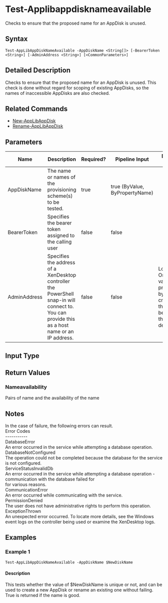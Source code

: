 ﻿
# Test-Applibappdisknameavailable
Checks to ensure that the proposed name for an AppDisk is unused.
## Syntax
```
Test-AppLibAppDiskNameAvailable -AppDiskName <String[]> [-BearerToken <String>] [-AdminAddress <String>] [<CommonParameters>]
```
## Detailed Description
Checks to ensure that the proposed name for an AppDisk is unused. This check is done without regard for scoping of existing AppDisks, so the names of inaccessible AppDisks are also checked.


## Related Commands

* [New-AppLibAppDisk](./New-AppLibAppDisk/)
* [Rename-AppLibAppDisk](./Rename-AppLibAppDisk/)
## Parameters
| Name   | Description | Required? | Pipeline Input | Default Value |
| --- | --- | --- | --- | --- |
| AppDiskName | The name or names of the provisioning scheme(s) to be tested. | true | true (ByValue, ByPropertyName) |  |
| BearerToken | Specifies the bearer token assigned to the calling user | false | false |  |
| AdminAddress | Specifies the address of a XenDesktop controller the PowerShell snap-in will connect to. You can provide this as a host name or an IP address. | false | false | Localhost. Once a value is provided by any cmdlet, this value becomes the default. |

## Input Type

### 

## Return Values

### Nameavailability
Pairs of name and the availability of the name
## Notes
In the case of failure, the following errors can result.<br>    Error Codes<br>    -----------<br>    DatabaseError<br>    An error occurred in the service while attempting a database operation.<br>    DatabaseNotConfigured<br>    The operation could not be completed because the database for the service is not configured.<br>    ServiceStatusInvalidDb<br>    An error occurred in the service while attempting a database operation - communication with the database failed for<br>    for various reasons.<br>    CommunicationError<br>    An error occurred while communicating with the service.<br>    PermissionDenied<br>    The user does not have administrative rights to perform this operation.<br>    ExceptionThrown<br>    An unexpected error occurred.  To locate more details, see the Windows event logs on the controller being used or examine the XenDesktop logs.
## Examples

### Example 1
```
Test-AppLibAppDiskNameAvailable -AppDiskName $NewDiskName
```
#### Description
This tests whether the value of \$NewDiskName is unique or not, and can be used to create a new AppDisk or rename an existing one without failing. True is returned if the name is good.
